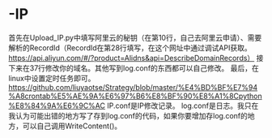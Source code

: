 # -IP
首先在Upload_IP.py中填写阿里云的秘钥（在第10行，自己去阿里云申请）、需要解析的RecordId（RecordId在第28行填写，在这个网址中通过调试API获取。https://api.aliyun.com/#/?product=Alidns&api=DescribeDomainRecords）
接下来在37行修改你的域名。其他写到log.conf的东西都可以自己修改。
最后，在linux中设置定时任务即可。https://github.com/liuyaotse/Strategy/blob/master/%E4%BD%BF%E7%94%A8crontab%E5%AE%9A%E6%97%B6%E8%BF%90%E8%A1%8Cpython%E8%84%9A%E6%9C%AC
IP.conf是IP修改记录。 
log.conf是日志。我只在我认为可能出错的地方写了存到log.conf的代码，如果你要增加存log.conf的地方，可以自己调用WriteContent()。
